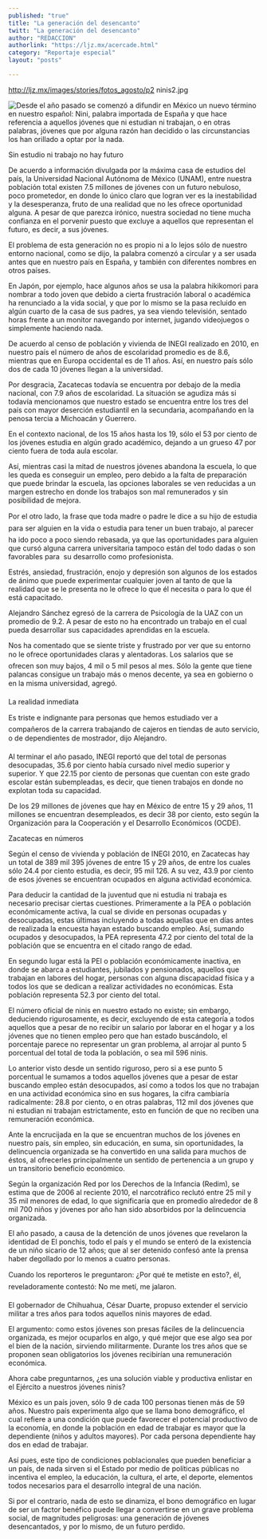 ```yaml
---
published: "true"
title: "La generación del desencanto"
twitt: "La generación del desencanto"
author: "REDACCION"
authorlink: "https://ljz.mx/acercade.html"
category: "Reportaje especial"
layout: "posts"

---
```

http://ljz.mx/images/stories/fotos_agosto/p2 ninis2.jpg

  <img src="http://ljz.mx/images/stories/fotos_agosto/p2 ninis2.jpg" border="0" style="float: left;" />Desde el año pasado se comenzó a difundir en México un nuevo término en nuestro español: Nini, palabra importada de España y que hace referencia a aquellos jóvenes que ni estudian ni trabajan, o en otras palabras, jóvenes que por alguna razón han decidido o las circunstancias los han orillado a optar por la nada.



  Sin estudio ni trabajo no hay futuro 



  De acuerdo a información divulgada por la máxima casa de estudios del país, la Universidad Nacional Autónoma de México (UNAM), entre nuestra población total existen 7.5 millones de jóvenes con un futuro nebuloso, poco prometedor, en donde lo único claro que logran ver es la inestabilidad y la desesperanza, fruto de una realidad que no les ofrece oportunidad alguna. A pesar de que parezca irónico, nuestra sociedad no tiene mucha confianza en el porvenir puesto que excluye a aquellos que representan el futuro, es decir, a sus jóvenes.



  El problema de esta generación no es propio ni a lo lejos sólo de nuestro entorno nacional, como se dijo, la palabra comenzó a circular y a ser usada antes que en nuestro país en España, y también con diferentes nombres en otros países.



  En Japón, por ejemplo, hace algunos años se usa la palabra hikikomori para nombrar a todo joven que debido a cierta frustración laboral o académica ha renunciado a la vida social, y que por lo mismo se la pasa recluido en algún cuarto de la casa de sus padres, ya sea viendo televisión, sentado horas frente a un monitor navegando por internet, jugando videojuegos o simplemente haciendo nada.



  De acuerdo al censo de población y vivienda de INEGI realizado en 2010, en nuestro país el número de años de escolaridad promedio es de 8.6, mientras que en Europa occidental es de 11 años. Así, en nuestro país sólo dos de cada 10 jóvenes llegan a la universidad.



  Por desgracia, Zacatecas todavía se encuentra por debajo de la media nacional, con 7.9 años de escolaridad. La situación se agudiza más si todavía mencionamos que nuestro estado se encuentra entre los tres del país con mayor deserción estudiantil en la secundaria, acompañando en la penosa tercia a Michoacán y Guerrero.



  En el contexto nacional, de los 15 años hasta los 19, sólo el 53 por ciento de los jóvenes estudia en algún grado académico, dejando a un grueso 47 por ciento fuera de toda aula escolar.



  Así, mientras casi la mitad de nuestros jóvenes abandona la escuela, lo que les queda es conseguir un empleo, pero debido a la falta de preparación que puede brindar la escuela, las opciones laborales se ven reducidas a un margen estrecho en donde los trabajos son mal remunerados y sin posibilidad de mejora.



  Por el otro lado, la frase que toda madre o padre le dice a su hijo de estudia para ser alguien en la vida o estudia para tener un buen trabajo, al parecer ha ido poco a poco siendo rebasada, ya que las oportunidades para alguien que cursó alguna carrera universitaria tampoco están del todo dadas o son favorables para  su desarrollo como profesionista.



  Estrés, ansiedad, frustración, enojo y depresión son algunos de los estados de ánimo que puede experimentar cualquier joven al tanto de que la realidad que se le presenta no le ofrece lo que él necesita o para lo que él está capacitado.



  Alejandro Sánchez egresó de la carrera de Psicología de la UAZ con un promedio de 9.2. A pesar de esto no ha encontrado un trabajo en el cual pueda desarrollar sus capacidades aprendidas en la escuela.



  Nos ha comentado que se siente triste y frustrado por ver que su entorno no le ofrece oportunidades claras y alentadoras. Los salarios que se ofrecen son muy bajos, 4 mil o 5 mil pesos al mes. Sólo la gente que tiene palancas consigue un trabajo más o menos decente, ya sea en gobierno o en la misma universidad, agregó.



  La realidad inmediata 



  Es triste e indignante para personas que hemos estudiado ver a compañeros de la carrera trabajando de cajeros en tiendas de auto servicio, o de dependientes de mostrador, dijo Alejandro.



  Al terminar el año pasado, INEGI reportó que del total de personas desocupadas, 35.6 por ciento había cursado nivel medio superior y superior. Y que 22.15 por ciento de personas que cuentan con este grado escolar están subempleadas, es decir, que tienen trabajos en donde no explotan toda su capacidad.



  De los 29 millones de jóvenes que hay en México de entre 15 y 29 años, 11 millones se encuentran desempleados, es decir 38 por ciento, esto según la Organización para la Cooperación y el Desarrollo Económicos (OCDE).



  Zacatecas en números



  Según el censo de vivienda y población de INEGI 2010, en Zacatecas hay un total de 389 mil 395 jóvenes de entre 15 y 29 años, de entre los cuales sólo 24.4 por ciento estudia, es decir, 95 mil 126. A su vez, 43.9 por ciento de esos jóvenes se encuentran ocupados en alguna actividad económica.



  Para deducir la cantidad de la juventud que ni estudia ni trabaja es necesario precisar ciertas cuestiones. Primeramente a la PEA o población económicamente activa, la cual se divide en personas ocupadas y desocupadas, estas últimas incluyendo a todas aquellas que en días antes de realizada la encuesta hayan estado buscando empleo. Así, sumando ocupados y desocupados, la PEA representa 47.2 por ciento del total de la población que se encuentra en el citado rango de edad.



  En segundo lugar está la PEI o población económicamente inactiva, en donde se abarca a estudiantes, jubilados y pensionados, aquellos que trabajan en labores del hogar, personas con alguna discapacidad física y a todos los que se dedican a realizar actividades no económicas. Esta población representa 52.3 por ciento del total.



  El número oficial de ninis en nuestro estado no existe; sin embargo, deduciendo rigurosamente, es decir, excluyendo de esta categoría a todos aquellos que a pesar de no recibir un salario por laborar en el hogar y a los jóvenes que no tienen empleo pero que han estado buscándolo, el porcentaje parece no representar un gran problema, al arrojar al punto 5 porcentual del total de toda la población, o sea mil 596 ninis.



  Lo anterior visto desde un sentido riguroso, pero si a ese punto 5 porcentual le sumamos a todos aquellos jóvenes que a pesar de estar buscando empleo están desocupados, así como a todos los que no trabajan en una actividad económica sino en sus hogares, la cifra cambiaría radicalmente: 28.8 por ciento, o en otras palabras, 112 mil dos jóvenes que ni estudian ni trabajan estrictamente, esto en función de que no reciben una remuneración económica.


Ante la encrucijada en la que se encuentran muchos de los jóvenes en nuestro país, sin empleo, sin educación, en suma, sin oportunidades, la delincuencia organizada se ha convertido en una salida para muchos de éstos, al ofrecerles principalmente un sentido de pertenencia a un grupo y un transitorio beneficio económico.


  Según la organización Red por los Derechos de la Infancia (Redim), se estima que de 2006 al reciente 2010, el narcotráfico reclutó entre 25 mil y 35 mil menores de edad, lo que significaría que en promedio alrededor de 8 mil 700 niños y jóvenes por año han sido absorbidos por la delincuencia organizada.



  El año pasado, a causa de la detención de unos jóvenes que revelaron la identidad de El ponchis, todo el país y el mundo se enteró de la existencia de un niño sicario de 12 años; que al ser detenido confesó ante la prensa haber degollado por lo menos a cuatro personas.



  Cuando los reporteros le preguntaron: ¿Por qué te metiste en esto?, él, reveladoramente contestó: No me metí, me jalaron.


El gobernador de Chihuahua, César Duarte, propuso extender el servicio militar a tres años para todos aquellos ninis mayores de edad.


  El argumento: como estos jóvenes son presas fáciles de la delincuencia organizada, es mejor ocuparlos en algo, y qué mejor que ese algo sea por el bien de la nación, sirviendo militarmente. Durante los tres años que se proponen sean obligatorios los jóvenes recibirían una remuneración económica.



  Ahora cabe preguntarnos, ¿es una solución viable y productiva enlistar en el Ejército a nuestros jóvenes ninis?



  México es un país joven, sólo 9 de cada 100 personas tienen más de 59 años. Nuestro país experimenta algo que se llama bono demográfico, el cual refiere a una condición que puede favorecer el potencial productivo de la economía, en donde la población en edad de trabajar es mayor que la dependiente (niños y adultos mayores). Por cada persona dependiente hay dos en edad de trabajar.



  Así pues, este tipo de condiciones poblacionales que pueden beneficiar a un país, de nada sirven si el Estado por medio de políticas públicas no incentiva el empleo, la educación, la cultura, el arte, el deporte, elementos todos necesarios para el desarrollo integral de una nación.



  Si por el contrario, nada de esto se dinamiza, el bono demográfico en lugar de ser un factor benéfico puede llegar a convertirse en un grave problema social, de magnitudes peligrosas: una generación de jóvenes desencantados, y por lo mismo, de un futuro perdido.

